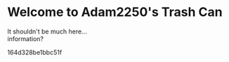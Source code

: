 # Welcome to Adam2250's Trash Can
It shouldn't be much here...<br>
information?<br>


164d328be1bbc51f
